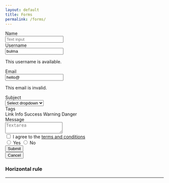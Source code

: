 ```yaml
---
layout: default
title: Forms
permalink: /forms/
---
```


<form>
  <div class="field">
    <label class="label">Name</label>
    <div class="control">
      <input class="input" type="text" placeholder="Text input" />
    </div>
  </div>

  <div class="field">
    <label class="label">Username</label>
    <div class="control">
      <input class="input is-success" type="text" placeholder="Text input" value="bulma" />
    </div>
    <p class="help is-success">This username is available.</p>
  </div>

  <div class="field">
    <label class="label">Email</label>
    <div class="control">
      <input class="input is-danger" type="email" placeholder="Email input" value="hello@" />
    </div>
    <p class="help is-danger">This email is invalid.</p>
  </div>

  <div class="field">
    <label class="label">Subject</label>
    <div class="control">
      <div class="select">
        <select>
          <option>Select dropdown</option>
          <option>With options</option>
        </select>
      </div>
    </div>
  </div>

  <div class="field">
    <label class="label">Tags</label>
    <div class="control">
      <div class="tags">
        <span class="tag is-link">Link</span>
        <span class="tag is-info">Info</span>
        <span class="tag is-success">Success</span>
        <span class="tag is-warning">Warning</span>
        <span class="tag is-danger">Danger</span>
      </div>
    </div>
  </div>

  <div class="field">
    <label class="label">Message</label>
    <div class="control">
      <textarea class="textarea" placeholder="Textarea"></textarea>
    </div>
  </div>

  <div class="field">
    <div class="control">
      <label class="checkbox">
        <input type="checkbox" />
        I agree to the <a href="#">terms and conditions</a>
      </label>
    </div>
  </div>

  <div class="field">
    <div class="control">
      <label class="radio">
        <input type="radio" name="question" />
        Yes
      </label>
      <label class="radio">
        <input type="radio" name="question" />
        No
      </label>
    </div>
  </div>

  <div class="field is-grouped">
    <div class="control">
      <button class="button is-link" type="button">Submit</button>
    </div>
    <div class="control">
      <button class="button is-link is-light" type="button">Cancel</button>
    </div>
  </div>
</form>

### Horizontal rule

<hr />

